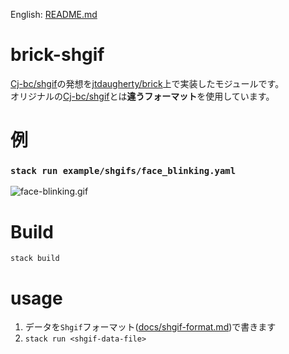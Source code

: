 English: [README.md](README.md)


# brick-shgif

[Cj-bc/shgif](https://github.com/Cj-bc/shgif)の発想を[jtdaugherty/brick](https://github.com/jtdaugherty/brick)上で実装したモジュールです。  
オリジナルの[Cj-bc/shgif](https://github.com/Cj-bc/shgif)とは**違うフォーマット**を使用しています。

# 例

### `stack run example/shgifs/face_blinking.yaml`

![face-blinking.gif](docs/img/face-blinking.gif)

# Build

`stack build`

# usage

1. データを`Shgif`フォーマット([docs/shgif-format.md](docs/shgif-format.md))で書きます
2. `stack run <shgif-data-file>`
